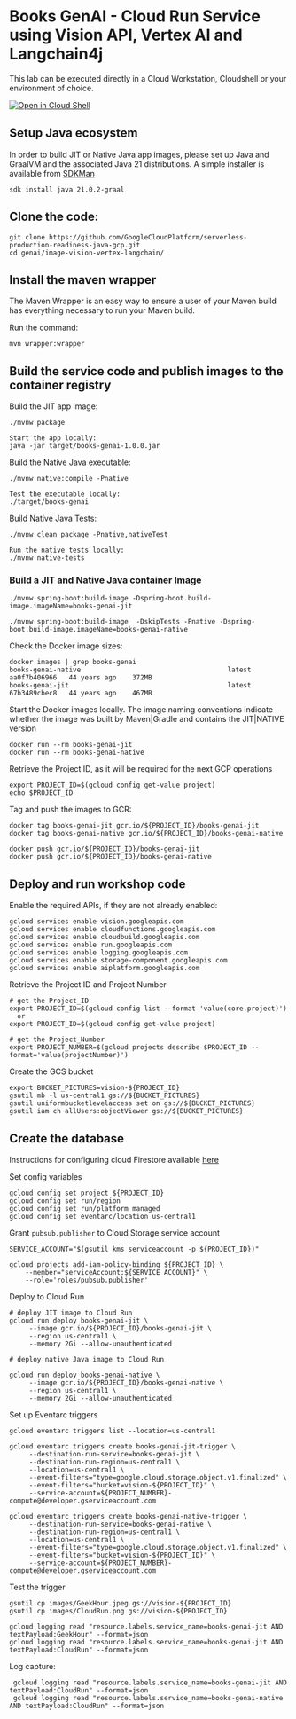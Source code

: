 # Books GenAI - Cloud Run Service using Vision API, Vertex AI and Langchain4j

This lab can be executed directly in a Cloud Workstation, Cloudshell or your environment of choice. 

  [![Open in Cloud Shell](https://gstatic.com/cloudssh/images/open-btn.svg)](https://shell.cloud.google.com/cloudshell/editor?cloudshell_git_repo=https://github.com/GoogleCloudPlatform/serverless-photosharing-workshop.git)

## Setup Java ecosystem
In order to build JIT or Native Java app images, please set up Java and GraalVM and the associated Java 21 distributions.
A simple installer is available from [SDKMan](https://sdkman.io/install)
```shell
sdk install java 21.0.2-graal
```

## Clone the code:
```shell
git clone https://github.com/GoogleCloudPlatform/serverless-production-readiness-java-gcp.git
cd genai/image-vision-vertex-langchain/
```

## Install the maven wrapper
The Maven Wrapper is an easy way to ensure a user of your Maven build has everything necessary to run your Maven build.

Run the command:
```shell
mvn wrapper:wrapper
```

## Build the service code and publish images to the container registry
Build the JIT app image:
```shell
./mvnw package

Start the app locally:
java -jar target/books-genai-1.0.0.jar 
```

Build the Native Java executable: 
```shell
./mvnw native:compile -Pnative

Test the executable locally:
./target/books-genai
```

Build Native Java Tests:
```shell
./mvnw clean package -Pnative,nativeTest

Run the native tests locally:
./mvnw native-tests
```
### Build a JIT and Native Java container Image
```shell
./mvnw spring-boot:build-image -Dspring-boot.build-image.imageName=books-genai-jit

./mvnw spring-boot:build-image  -DskipTests -Pnative -Dspring-boot.build-image.imageName=books-genai-native
```

Check the Docker image sizes:
```shell
docker images | grep books-genai
books-genai-native                                     latest                aa0f7b406966   44 years ago    372MB
books-genai-jit                                        latest                67b3489cbec8   44 years ago    467MB
```

Start the Docker images locally. The image naming conventions indicate whether the image was built by Maven|Gradle and contains the JIT|NATIVE version
```shell
docker run --rm books-genai-jit
docker run --rm books-genai-native
```

Retrieve the Project ID, as it will be required for the next GCP operations
```shell
export PROJECT_ID=$(gcloud config get-value project)
echo $PROJECT_ID
```

Tag and push the images to GCR:
```shell
docker tag books-genai-jit gcr.io/${PROJECT_ID}/books-genai-jit
docker tag books-genai-native gcr.io/${PROJECT_ID}/books-genai-native

docker push gcr.io/${PROJECT_ID}/books-genai-jit
docker push gcr.io/${PROJECT_ID}/books-genai-native
```

## Deploy and run workshop code

Enable the required APIs, if they are not already enabled:
```shell
gcloud services enable vision.googleapis.com
gcloud services enable cloudfunctions.googleapis.com
gcloud services enable cloudbuild.googleapis.com 
gcloud services enable run.googleapis.com
gcloud services enable logging.googleapis.com 
gcloud services enable storage-component.googleapis.com 
gcloud services enable aiplatform.googleapis.com
```

Retrieve the Project ID and Project Number
```shell
# get the Project_ID
export PROJECT_ID=$(gcloud config list --format 'value(core.project)')
  or 
export PROJECT_ID=$(gcloud config get-value project)

# get the Project_Number
export PROJECT_NUMBER=$(gcloud projects describe $PROJECT_ID --format='value(projectNumber)')
```

Create the GCS bucket
```shell
export BUCKET_PICTURES=vision-${PROJECT_ID}
gsutil mb -l us-central1 gs://${BUCKET_PICTURES}
gsutil uniformbucketlevelaccess set on gs://${BUCKET_PICTURES}
gsutil iam ch allUsers:objectViewer gs://${BUCKET_PICTURES}
```

## Create the database
Instructions for configuring cloud Firestore available [here](https://codelabs.developers.google.com/codelabs/cloud-picadaily-lab1?hl=en&continue=https%3A%2F%2Fcodelabs.developers.google.com%2Fserverless-workshop%2F#8)

Set config variables
```shell
gcloud config set project ${PROJECT_ID}
gcloud config set run/region 
gcloud config set run/platform managed
gcloud config set eventarc/location us-central1
```

Grant `pubsub.publisher` to Cloud Storage service account
```shell
SERVICE_ACCOUNT="$(gsutil kms serviceaccount -p ${PROJECT_ID})"

gcloud projects add-iam-policy-binding ${PROJECT_ID} \
    --member="serviceAccount:${SERVICE_ACCOUNT}" \
    --role='roles/pubsub.publisher'
```

Deploy to Cloud Run
```shell
# deploy JIT image to Cloud Run
gcloud run deploy books-genai-jit \
     --image gcr.io/${PROJECT_ID}/books-genai-jit \
     --region us-central1 \
     --memory 2Gi --allow-unauthenticated

# deploy native Java image to Cloud Run

gcloud run deploy books-genai-native \
     --image gcr.io/${PROJECT_ID}/books-genai-native \
     --region us-central1 \
     --memory 2Gi --allow-unauthenticated  
```

Set up Eventarc triggers
```shell
gcloud eventarc triggers list --location=us-central1

gcloud eventarc triggers create books-genai-jit-trigger \
     --destination-run-service=books-genai-jit \
     --destination-run-region=us-central1 \
     --location=us-central1 \
     --event-filters="type=google.cloud.storage.object.v1.finalized" \
     --event-filters="bucket=vision-${PROJECT_ID}" \
     --service-account=${PROJECT_NUMBER}-compute@developer.gserviceaccount.com

gcloud eventarc triggers create books-genai-native-trigger \
     --destination-run-service=books-genai-native \
     --destination-run-region=us-central1 \
     --location=us-central1 \
     --event-filters="type=google.cloud.storage.object.v1.finalized" \
     --event-filters="bucket=vision-${PROJECT_ID}" \
     --service-account=${PROJECT_NUMBER}-compute@developer.gserviceaccount.com     
```

Test the trigger
```shell
gsutil cp images/GeekHour.jpeg gs://vision-${PROJECT_ID}
gsutil cp images/CloudRun.png gs://vision-${PROJECT_ID}

gcloud logging read "resource.labels.service_name=books-genai-jit AND textPayload:GeekHour" --format=json
gcloud logging read "resource.labels.service_name=books-genai-jit AND textPayload:CloudRun" --format=json
```

Log capture:
```shell
 gcloud logging read "resource.labels.service_name=books-genai-jit AND textPayload:CloudRun" --format=json
 gcloud logging read "resource.labels.service_name=books-genai-native AND textPayload:CloudRun" --format=json
```


